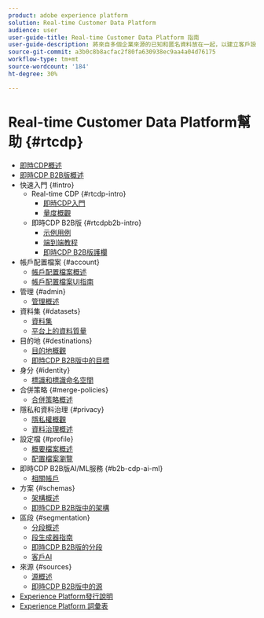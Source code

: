 ```yaml
---
product: adobe experience platform
solution: Real-time Customer Data Platform
audience: user
user-guide-title: Real-time Customer Data Platform 指南
user-guide-description: 將來自多個企業來源的已知和匿名資料放在一起，以建立客戶設定檔，從這些設定檔建立對象區段，並對協力廠商目的地啟動這些區段。
source-git-commit: a3b0c8b8acfac2f80fa630938ec9aa4a04d76175
workflow-type: tm+mt
source-wordcount: '184'
ht-degree: 30%

---
```



# Real-time Customer Data Platform幫助 {#rtcdp}

* [即時CDP概述](overview.md)
* [即時CDP B2B版概述](b2b-overview.md)
* 快速入門 {#intro}
   * Real-time CDP {#rtcdp-intro}
      * [即時CDP入門](get-started.md)
      * [量度概觀](home-page-dashboards.md)
   * 即時CDP B2B版 {#rtcdpb2b-intro}
      * [示例用例](./b2b-use-case.md)
      * [端到端教程](./b2b-tutorial.md)
      * [即時CDP B2B版護欄](b2b-guardrails.md)
* 帳戶配置檔案 {#account}
   * [帳戶配置檔案概述](accounts/account-profile-overview.md)
   * [帳戶配置檔案UI指南](accounts/account-profile-ui-guide.md)
* 管理 {#admin}
   * [管理概述](administration/admin-overview.md)
* 資料集 {#datasets}
   * [資料集](datasets/dataset.md)
   * [平台上的資料質量](datasets/data-quality.md)
* 目的地 {#destinations}
   * [目的地概觀](destinations/overview.md)
   * [即時CDP B2B版中的目標](destinations/b2b.md)
* 身分 {#identity}
   * [標識和標識命名空間](profile/identities-overview.md)
* 合併策略 {#merge-policies}
   * [合併策略概述](profile/merge-policies.md)
* 隱私和資料治理 {#privacy}
   * [隱私權概觀](privacy/privacy-overview.md)
   * [資料治理概述](privacy/data-governance-overview.md)
* 設定檔 {#profile}
   * [概要檔案概述](profile/profile-overview.md)
   * [配置檔案瀏覽](profile/profile-browse.md)
* 即時CDP B2B版AI/ML服務 {#b2b-cdp-ai-ml}
   * [相關帳戶](b2b-ai-ml-services/related-accounts.md)
* 方案 {#schemas}
   * [架構概述](schemas/overview.md)
   * [即時CDP B2B版中的架構](schemas/b2b.md)
* 區段 {#segmentation}
   * [分段概述](segmentation/segmentation-overview.md)
   * [段生成器指南](segmentation/segment-builder-guide.md)
   * [即時CDP B2B版的分段](segmentation/b2b.md)
   * [客戶AI](segmentation/customer-ai.md)
* 來源 {#sources}
   * [源概述](sources/sources-overview.md)
   * [即時CDP B2B版中的源](sources/b2b.md)
* [Experience Platform發行說明](https://www.adobe.com/go/platform-release-notes-en)
* [Experience Platform 詞彙表](https://www.adobe.com/go/platform-glossary-en)
